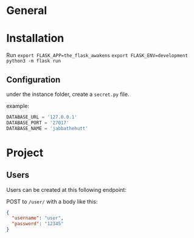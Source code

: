 
# General

# Installation
Run
`export FLASK_APP=the_flask_awakens`
`export FLASK_ENV=development`
`python3 -m flask run`

## Configuration
under the instance folder, create a `secret.py` file.

example:

```py
DATABASE_URL = '127.0.0.1'
DATABASE_PORT = '27017'
DATABASE_NAME = 'jabbathehutt'
```

# Project

## Users

Users can be created at this following endpoint:

POST to `/user/` with a body like this:

```json
{
  "username": "user",
  "password": "12345"
}
```


